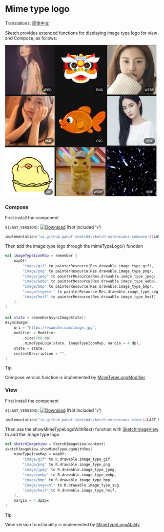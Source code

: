 # Mime type logo

Translations: [简体中文](mime_type_logo_zh.md)

Sketch provides extended functions for displaying image type logo for view and Compose, as follows:

![sample_mime_type_logo.png](../res/sample_mime_type_logo.png)

### Compose

First install the component

`${LAST_VERSION}`: [![Download][version_icon]][version_link] (Not included 'v')

```kotlin
implementation("io.github.panpf.sketch4:sketch-extensions-compose:${LAST_VERSION}")
```

Then add the image type logo through the mimeTypeLogo() function

```kotlin
val imageTypeIconMap = remember {
    mapOf(
        "image/gif" to painterResource(Res.drawable.image_type_gif),
        "image/png" to painterResource(Res.drawable.image_type_png),
        "image/jpeg" to painterResource(Res.drawable.image_type_jpeg),
        "image/webp" to painterResource(Res.drawable.image_type_webp),
        "image/bmp" to painterResource(Res.drawable.image_type_bmp),
        "image/svg+xml" to painterResource(Res.drawable.image_type_svg),
        "image/heif" to painterResource(Res.drawable.image_type_heif),
    )
}

val state = rememberAsyncImageState()
AsyncImage(
    uri = "https://example.com/image.jpg",
    modifier = Modifier
        .size(200.dp)
        .mimeTypeLogo(state, imageTypeIconMap, margin = 4.dp),
    state = state,
    contentDescription = "",
)
```

> [!TIP]
> Compose version function is implemented by [MimeTypeLogoModifier]

### View

First install the component

`${LAST_VERSION}`: [![Download][version_icon]][version_link] (Not included 'v')

```kotlin
implementation("io.github.panpf.sketch4:sketch-extensions-view:${LAST_VERSION}")
```

Then use the showMimeTypeLogoWithRes() function with [SketchImageView] to add the image type logo.

```kotlin
val sketchImageView = SketchImageView(context)
sketchImageView.showMimeTypeLogoWithRes(
    mimeTypeIconMap = mapOf(
        "image/gif" to R.drawable.image_type_gif,
        "image/png" to R.drawable.image_type_png,
        "image/jpeg" to R.drawable.image_type_jpeg,
        "image/webp" to R.drawable.image_type_webp,
        "image/bmp" to R.drawable.image_type_bmp,
        "image/svg+xml" to R.drawable.image_type_svg,
        "image/heif" to R.drawable.image_type_heif,
    ),
    margin = 4.dp2px
)
```

> [!TIP]
> View version functionality is implemented by [MimeTypeLogoAbility]

[version_icon]: https://img.shields.io/maven-central/v/io.github.panpf.sketch4/sketch-singleton

[version_link]: https://repo1.maven.org/maven2/io/github/panpf/sketch4/

[SketchImageView]: ../../sketch-extensions-view/src/main/kotlin/com/github/panpf/sketch/SketchImageView.kt

[MimeTypeLogoAbility]: ../../sketch-extensions-view/src/main/kotlin/com/github/panpf/sketch/ability/MimeTypeLogoAbility.kt

[MimeTypeLogoModifier]: ../../sketch-extensions-compose/src/commonMain/kotlin/com/github/panpf/sketch/ability/MimeTypeLogoModifier.kt
